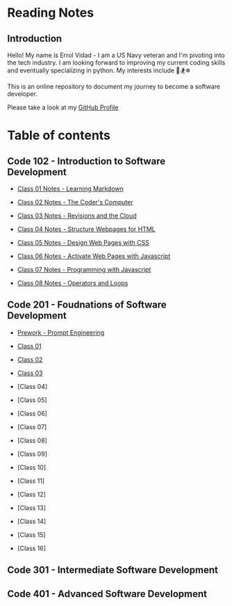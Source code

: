 # Reading Notes

## Introduction

Hello! My name is Errol Vidad - I am a US Navy veteran and I'm pivoting into the tech industry. I am looking forward to improving my current coding skills and eventually specializing in python. My interests include &#x1F3C8;&#x1F3C2;&#x2744;

This is an online repository to document my journey to become a software developer.

Please take a look at my [GitHub Profile](https://github.com/evidad)

# Table of contents

## Code 102 - Introduction to Software Development
- [Class 01 Notes - Learning Markdown](code-102-reading-notes/Class%2001%20-%20Learning%20Markdown.md)

- [Class 02 Notes - The Coder's Computer](code-102-reading-notes/Class%2002%20-%20The%20Coder's%20Computer.md)

- [Class 03 Notes - Revisions and the Cloud](code-102-reading-notes/Class%2003%20-%20Revisions%20and%20the%20Cloud.md)

- [Class 04 Notes - Structure Webpages for HTML](code-102-reading-notes/Class%2004%20-%20Structure%20Webpages%20for%20HTML.md)

- [Class 05 Notes - Design Web Pages with CSS](code-102-reading-notes/Class%2005-%20Design%20Web%20Pages%20with%20CSS.md)

- [Class 06 Notes - Activate Web Pages with Javascript](code-102-reading-notes/Class%2006%20-%20Activate%20Web%20Pages%20with%20Javascript.md)

- [Class 07 Notes - Programming with Javascript](code-102-reading-notes/Class%2007%20-%20Programming%20with%20Javascript.md)

- [Class 08 Notes - Operators and Loops ](code-102-reading-notes/Class%2008%20-%20Operators%20and%20Loops.md)

## Code 201 - Foudnations of Software Development
- [Prework - Prompt Engineering](code-201-reading-notes/prompt-engineering.md)

- [Class 01](code-201-reading-notes/class01.md)

- [Class 02](code-201-reading-notes/class2.md)

- [Class 03](code-201-reading-notes/class03.md)

- [Class 04]

- [Class 05]

- [Class 06]

- [Class 07]

- [Class 08]

- [Class 09]

- [Class 10]

- [Class 11]

- [Class 12]

- [Class 13]

- [Class 14]

- [Class 15]

- [Class 16]

## Code 301 - Intermediate Software Development

## Code 401 - Advanced Software Development
